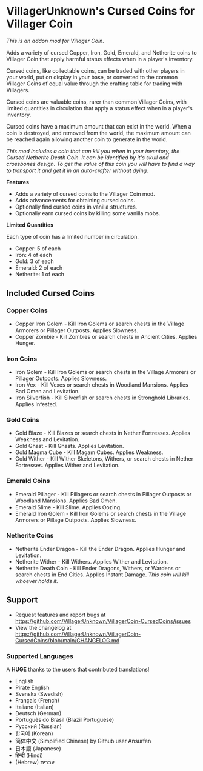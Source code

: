 # VillagerUnknown's Cursed Coins for Villager Coin

_This is an addon mod for Villager Coin._

Adds a variety of cursed Copper, Iron, Gold, Emerald, and Netherite coins to Villager Coin that apply harmful status effects when in a player's inventory. 

Cursed coins, like collectable coins, can be traded with other players in your world, put on display in your base, or converted to the common Villager Coins of equal value through the crafting table for trading with Villagers.

Cursed coins are valuable coins, rarer than common Villager Coins, with limited quantities in circulation that apply a status effect when in a player's inventory. 

Cursed coins have a maximum amount that can exist in the world. 
When a coin is destroyed, and removed from the world, the maximum amount can be reached again allowing another coin to generate in the world.

_This mod includes a coin that can kill you when in your inventory, the Cursed Netherite Death Coin. It can be identified by it's skull and crossbones design. To get the value of this coin you will have to find a way to transport it and get it in an auto-crafter without dying._

**Features**

* Adds a variety of cursed coins to the Villager Coin mod.
* Adds advancements for obtaining cursed coins.
* Optionally find cursed coins in vanilla structures.
* Optionally earn cursed coins by killing some vanilla mobs.

**Limited Quantities**

Each type of coin has a limited number in circulation.

- Copper: 5 of each
- Iron: 4 of each
- Gold: 3 of each
- Emerald: 2 of each
- Netherite: 1 of each

## Included Cursed Coins

### Copper Coins

- Copper Iron Golem - Kill Iron Golems or search chests in the Village Armorers or Pillager Outposts. Applies Slowness.
- Copper Zombie - Kill Zombies or search chests in Ancient Cities. Applies Hunger.

### Iron Coins

- Iron Golem - Kill Iron Golems or search chests in the Village Armorers or Pillager Outposts. Applies Slowness.
- Iron Vex - Kill Vexes or search chests in Woodland Mansions. Applies Bad Omen and Levitation.
- Iron Silverfish - Kill Silverfish or search chests in Stronghold Libraries. Applies Infested.

### Gold Coins

- Gold Blaze - Kill Blazes or search chests in Nether Fortresses. Applies Weakness and Levitation.
- Gold Ghast - Kill Ghasts. Applies Levitation.
- Gold Magma Cube - Kill Magam Cubes. Applies Weakness.
- Gold Wither - Kill Wither Skeletons, Withers, or search chests in Nether Fortresses. Applies Wither and Levitation.

### Emerald Coins

- Emerald Pillager - Kill Pillagers or search chests in Pillager Outposts or Woodland Mansions. Applies Bad Omen.
- Emerald Slime - Kill Slime. Applies Oozing.
- Emerald Iron Golem - Kill Iron Golems or search chests in the Village Armorers or Pillage Outposts. Applies Slowness.

### Netherite Coins

- Netherite Ender Dragon - Kill the Ender Dragon. Applies Hunger and Levitation.
- Netherite Wither - Kill Withers. Applies Wither and Levitation.
- Netherite Death Coin - Kill Ender Dragons, Withers, or Wardens or search chests in End Cities. Applies Instant Damage. _This coin will kill whoever holds it._

## Support

* Request features and report bugs at https://github.com/VillagerUnknown/VillagerCoin-CursedCoins/issues
* View the changelog at https://github.com/VillagerUnknown/VillagerCoin-CursedCoins/blob/main/CHANGELOG.md

### Supported Languages

A **HUGE** thanks to the users that contributed translations!

* English
* Pirate English
* Svenska (Swedish)
* Français (French)
* Italiano (Italian)
* Deutsch (German)
* Português do Brasil (Brazil Portuguese)
* Русский (Russian)
* 한국어 (Korean)
* 简体中文 (Simplified Chinese) by Github user Ansurfen
* 日本語 (Japanese)
* हिन्दी (Hindi)
* (Hebrew) עברית